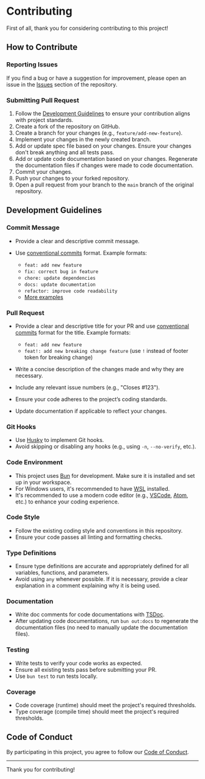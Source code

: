 # Contributing

First of all, thank you for considering contributing to this project!

## How to Contribute

### Reporting Issues

If you find a bug or have a suggestion for improvement, please open an issue in the [Issues](https://github.com/itsmeid/release-example-002/issues) section of the repository.

### Submitting Pull Request

1. Follow the [Development Guidelines](#development-guidelines) to ensure your contribution aligns with project standards.
2. Create a fork of the repository on GitHub.
3. Create a branch for your changes (e.g., `feature/add-new-feature`).
4. Implement your changes in the newly created branch.
5. Add or update spec file based on your changes. Ensure your changes don't break anything and all tests pass.
6. Add or update code documentation based on your changes. Regenerate the documentation files if changes were made to code documentation.
7. Commit your changes.
8. Push your changes to your forked repository.
9. Open a pull request from your branch to the `main` branch of the original repository.

## Development Guidelines

### Commit Message

- Provide a clear and descriptive commit message.
- Use [conventional commits](https://www.conventionalcommits.org) format. Example formats:

  - `feat: add new feature`
  - `fix: correct bug in feature`
  - `chore: update dependencies`
  - `docs: update documentation`
  - `refactor: improve code readability`
  - [More examples](https://www.conventionalcommits.org/en/v1.0.0/#examples)

### Pull Request

- Provide a clear and descriptive title for your PR and use [conventional commits](https://www.conventionalcommits.org) format for the title. Example formats:

  - `feat: add new feature`
  - `feat!: add new breaking change feature` (use `!` instead of footer token for breaking change)

- Write a concise description of the changes made and why they are necessary.
- Include any relevant issue numbers (e.g., "Closes #123").
- Ensure your code adheres to the project’s coding standards.
- Update documentation if applicable to reflect your changes.

### Git Hooks

- Use [Husky](https://github.com/typicode/husky) to implement Git hooks.
- Avoid skipping or disabling any hooks (e.g., using `-n`, `--no-verify`, etc.).

### Code Environment

- This project uses [Bun](https://bun.sh/) for development. Make sure it is installed and set up in your workspace.
- For Windows users, it's recommended to have [WSL](https://learn.microsoft.com/en-us/windows/wsl/install) installed.
- It's recommended to use a modern code editor (e.g., [VSCode](https://code.visualstudio.com/), [Atom](https://atom-editor.cc/), etc.) to enhance your coding experience.

### Code Style

- Follow the existing coding style and conventions in this repository.
- Ensure your code passes all linting and formatting checks.

### Type Definitions

- Ensure type definitions are accurate and appropriately defined for all variables, functions, and parameters.
- Avoid using `any` whenever possible. If it is necessary, provide a clear explanation in a comment explaining why it is being used.

### Documentation

- Write doc comments for code documentations with [TSDoc](https://github.com/microsoft/tsdoc).
- After updating code documentations, run `bun out:docs` to regenerate the documentation files (no need to manually update the documentation files).

### Testing

- Write tests to verify your code works as expected.
- Ensure all existing tests pass before submitting your PR.
- Use `bun test` to run tests locally.

### Coverage

- Code coverage (runtime) should meet the project's required thresholds.
- Type coverage (compile time) should meet the project's required thresholds.

## Code of Conduct

By participating in this project, you agree to follow our [Code of Conduct](https://github.com/itsmeid/release-example-002/blob/main/CODE_OF_CONDUCT.md).

---

Thank you for contributing!
